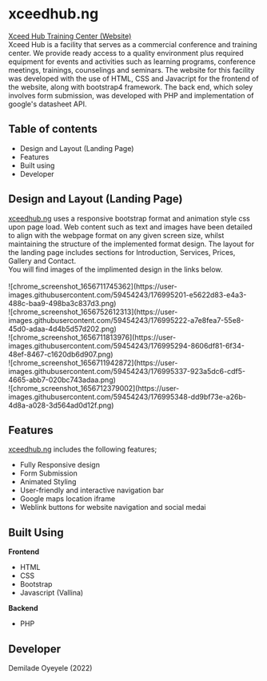 # xceedhub.ng
<a href="https://www.xceedhub.ng/">Xceed Hub Training Center (Website)</a>
<br>
Xceed Hub is a facility that serves as a commercial conference and training center.
We provide ready access to a quality environment plus required equipment for events and activities such as
learning programs, conference meetings, trainings, counselings and seminars. The website for this facility was developed
with the use of HTML, CSS and Javacript for the frontend of the website, along with bootstrap4 framework. 
The back end, which soley involves form submission, was developed with PHP and implementation of google's datasheet API.

<h2>Table of contents</h2>
<ul>
<li>Design and Layout (Landing Page)</li>
<li>Features</li>
<li>Built using</li>
<li>Developer</li>
</ul>

<h2>Design and Layout (Landing Page)</h2>
<a href="https://www.xceedhub.ng/">xceedhub.ng</a> uses a responsive bootstrap format and animation style css upon page load.
Web content such as text and images have been detailed to align with the webpage format on any given screen size, whilst maintaining the structure
of the implemented format design. The layout for the landing page includes sections for Introduction, Services, Prices, Gallery and Contact.<br>
You will find images of the implimented design in the links below.<br>
<br>
![chrome_screenshot_1656711745362](https://user-images.githubusercontent.com/59454243/176995201-e5622d83-e4a3-488c-baa9-498ba3c837d3.png)
<br>
![chrome_screenshot_1656752612313](https://user-images.githubusercontent.com/59454243/176995222-a7e8fea7-55e8-45d0-adaa-4d4b5d57d202.png)
<br>
![chrome_screenshot_1656711813976](https://user-images.githubusercontent.com/59454243/176995294-8606df81-6f34-48ef-8467-c1620db6d907.png)
<br>
![chrome_screenshot_1656711942872](https://user-images.githubusercontent.com/59454243/176995337-923a5dc6-cdf5-4665-abb7-020bc743adaa.png)
<br>
![chrome_screenshot_1656712379002](https://user-images.githubusercontent.com/59454243/176995348-dd9bf73e-a26b-4d8a-a028-3d564ad0d12f.png)
<br>

<h2>Features</h2>
<a href="https://www.xceedhub.ng/">xceedhub.ng</a> includes the following features;
<ul>
<li>Fully Responsive design</li>
<li>Form Submission</li>
<li>Animated Styling</li>
<li>User-friendly and interactive navigation bar</li>
<li>Google maps location iframe</li>
<li>Weblink buttons for website navigation and social medai</li>
</ul>

<h2>Built Using</h2>
<b>Frontend</b>
<ul>
<li>HTML</li>
<li>CSS</li>
<li>Bootstrap</li>
<li>Javascript (Vallina)</li>
</ul>

<b>Backend</b>
<ul>
<li>PHP</li>
</ul>

<h2>Developer</h2>
Demilade Oyeyele (2022)






